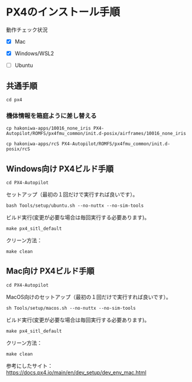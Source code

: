 # PX4のインストール手順

動作チェック状況

- [X] Mac
- [X] Windows/WSL2
- [ ] Ubuntu


## 共通手順


```
cd px4
```


### 機体情報を箱庭ように差し替える

```
cp hakoniwa-apps/10016_none_iris PX4-Autopilot/ROMFS/px4fmu_common/init.d-posix/airframes/10016_none_iris 
```

```
cp hakoniwa-apps/rcS PX4-Autopilot/ROMFS/px4fmu_common/init.d-posix/rcS
```

## Windows向け PX4ビルド手順

```
cd PX4-Autopilot 
```

セットアップ（最初の１回だけで実行すれば良いです）。

```
bash Tools/setup/ubuntu.sh --no-nuttx --no-sim-tools
```

ビルド実行(変更が必要な場合は毎回実行する必要あります)。

```
make px4_sitl_default
```

クリーン方法：

```
make clean
```


## Mac向け PX4ビルド手順

```
cd PX4-Autopilot 
```

MacOS向けのセットアップ（最初の１回だけで実行すれば良いです）。

```
sh Tools/setup/macos.sh --no-nuttx --no-sim-tools
```

ビルド実行(変更が必要な場合は毎回実行する必要あります)。

```
make px4_sitl_default
```


クリーン方法：

```
make clean
```

参考にしたサイト：https://docs.px4.io/main/en/dev_setup/dev_env_mac.html
